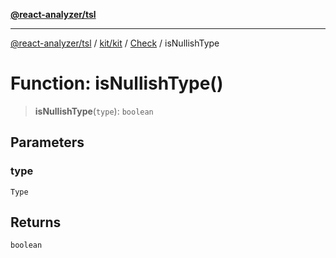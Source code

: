 [**@react-analyzer/tsl**](../../../../../README.md)

***

[@react-analyzer/tsl](../../../../../README.md) / [kit/kit](../../../README.md) / [Check](../README.md) / isNullishType

# Function: isNullishType()

> **isNullishType**(`type`): `boolean`

## Parameters

### type

`Type`

## Returns

`boolean`
